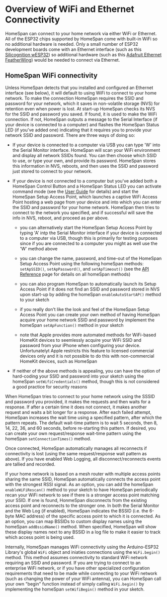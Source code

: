 # Overview of WiFi and Ethernet Connectivity

HomeSpan can connect to your home network via either WiFi or Ethernet. All of the ESP32 chips supported by HomeSpan come with built-in WiFi so no additional hardware is needed. Only a small number of ESP32 development boards come with an Ethernet interface (such as this [Silicognition wESP32](https://wesp32.com)) so additional hardware (such as this [Adafruit Ethernet FeatherWing](https://www.adafruit.com/product/3201)) would be needed to connect via Ethernet.

## HomeSpan WiFi connectivity

Unless HomeSpan detects that you installed and configured an Ethernet interface (see below), it will default to using WiFi to connect to your home network.  To make the connection HomeSpan requires the SSID and password for your network, which it saves in non-volatile storage (NVS) for retention even when power is lost.  At start-up HomeSpan checks its NVS for the SSID and password you saved.  If found, it is used to make the WiFi connection.  If not, HomeSpan outputs a message to the Serial Interface (if your device is connected to a computer) and flashes the HomeSpan Status LED (if you've added one) indicating that it requires you to provide your network SSID and password.  There are three ways of doing so:

* If your device is connected to a computer via USB you can type 'W' into the Serial Monitor interface.  HomeSpan will scan your WiFi environment and display all network SSIDs found.  You can then choose which SSID to use, or type your own, and provide its password.  HomeSpan stores this information in NVS, reboots, and then uses the SSID and password just stored to connect to your network.

* If your device is not connected to a computer but you've added both a HomeSpan Control Button and a HomeSpan Status LED you can activate command mode (see the [User Guide](UserGuide.md) for details) and start the HomeSpan Setup Access Point, which launches a captive WiFi Access Point hosting a web page from your device and into which you can enter the SSID and password for your home network.  HomeSpan then tries to connect to the network you specified, and if successful will save the info in NVS, reboot, and proceed as per above.
  * you can alternatively start the HomeSpan Setup Access Point by typing 'A' intp the Serial Monitor interface if your device is connected to a computer via USB, though this is primarily for testing purposes since if you are connected to a computer you might as well use the 'W' method above

  * you can change the name, password, and time-out of the HomeSpan Setup Access Point using the following homeSpan methods: `setApSSID()`, `setApPassword()`, and `setApTimeout()` (see the [API Reference](Reference.md) page for details on all homeSpan methods)
  * you can also program HomeSpan to automatically launch its Setup Access Point if it does not find an SSID and password stored in NVS upon start-up by adding the homeSpan `enableAutoStartAP()` method to your sketch
  * if you really don't like the look and feel of the HomeSpan Setup Access Point you can create your own method of having HomeSpan acquire your home network SSID and password by implement the homeSpan `setApFunction()` method in your sketch
  * note that Apple provides more automated methods for WiFi-based HomeKit devices to seemlessly acquire your WiFi SSID and password from your iPhone when configuring your device.  Unfortunatelyt Apple restricts this feature to licensed commercial devices only and it is not possible to do this with non-commercial HomeKit devices, such as HomeSpan
* If neither of the above methods is appealing, you can have the option of hard-coding your SSID and password into your sketch using the homeSpan `setWifiCredentials()` method, though this is not considered a good practice for security reasons

When HomeSpan tries to connect to your home network using the SSSID and password you provided, it makes the requests and then waits for a response.  If after a certain time it does not connect, it makes another request and waits a bit longer for a response.  After each failed attempt, HomeSpan increases the wait time using a specified pattern, after which the pattern repeats.  The default wait-time pattern is to wait 5 seconds, then 8, 14, 22, 36, and 60 seconds, before re-starting this pattern.  If desired, you can create your own request/response wait-time pattern using the homeSpan `setConnectionTimes()` method.

Once connected, HomeSpan automatically manages all reconnects if connectivity is lost (using the same request/response wait pattern as above).  If you have enabled Web Logging, all disconnect/reconnects events are tallied and recorded.

If your home network is based on a mesh router with multiple access points sharing the same SSID, HomeSpan automatically connects the access point with the strongest RSSI signal.  As an option, you can add the homeSpan `enableWiFiRescan()` method to your sketch to have HomeSpan periodically recan your WiFi network to see if there is a stronger access point matching your SSID.  If one is found, HonmeSpan disconnects from the existing access point and reconnects to the stronger one.  In both the Serial Monitor and the Web Log (if enabled), HomeSpan indicates the BSSID (i.e. the 6-byte MAC address) of the specific access point to which it is connected.  As an option, you can map BSSIDs to custom display names using the homeSpan `addBssidName()` method.  When specified, HomeSpan will show these display names next to any BSSID in a log file to make it easier to track which access point is being used.

Internally, HomeSpan manages WiFi connectivity using the Arduino-ESP32 Library's global `WiFi` object and iniaties connections using the `WiFi.begin()` method.  This method assumes connectivity to standard WiFi network requiring an SSID and password.  If you are trying to connect to an enterprise WiFi network, or if you have other specialized configuration requirements that need to be made while connecting to your WiFi network (such as changing the power of your WiFi antenna), you can HomeSpan call your own "begin" function instead of simply calling `WiFi.begin()` by implementing the homeSpan `setWifiBegin()` method in your sketch.


